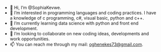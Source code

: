 - 👋 Hi, I’m @SophiaKevwe.
- 👀 I’m interested in programming languages and coding practices. I have a knowledge of c programming, c#, visual basic, python and c++. 
- 🌱 I’m currently learning data science with python and front end development.
- 💞️ I’m looking to collaborate on new coding ideas, developments and work opportunities.
- 📫 You can reach me through my mail: oghenekes73@gmail.com.

<!---
SophiaKevwe/SophiaKevwe is a ✨ special ✨ repository because its `README.md` (this file) appears on your GitHub profile.
You can click the Preview link to take a look at your changes.
--->
